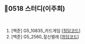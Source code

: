 ## 📘0518 스터디(이주희)
</br>

1. [백준] G5_10835_카드게임 [[정답코드](G5_10835_카드게임.java)]
2. [백준] G5_2560_짚신벌레 [[정답코드](G5_2560_짚신벌레.md)]
